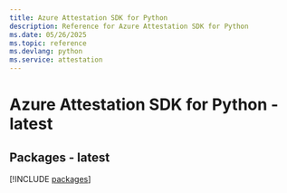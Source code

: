 ```yaml
---
title: Azure Attestation SDK for Python
description: Reference for Azure Attestation SDK for Python
ms.date: 05/26/2025
ms.topic: reference
ms.devlang: python
ms.service: attestation
---
```

# Azure Attestation SDK for Python - latest
## Packages - latest
[!INCLUDE [packages](attestation-index.md)]